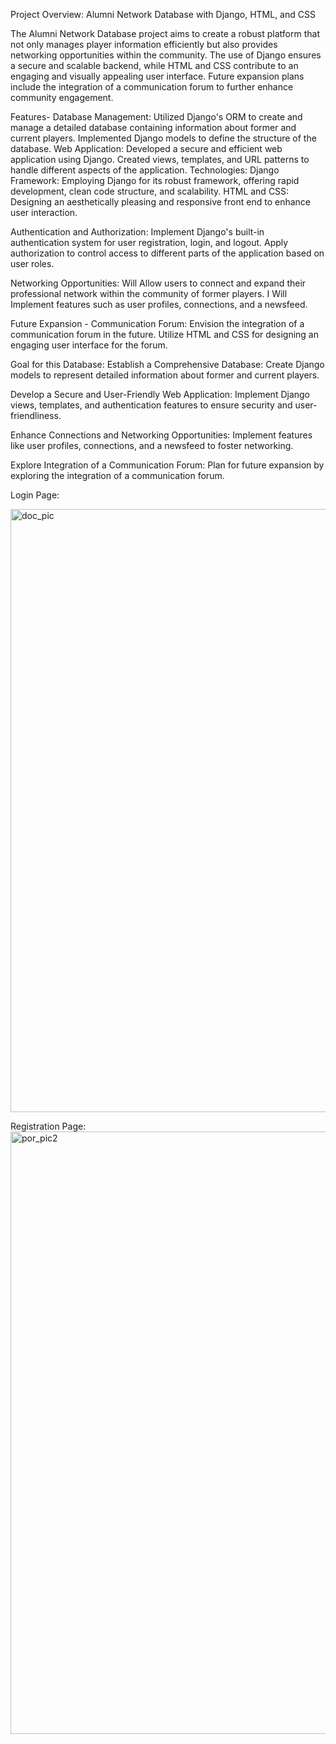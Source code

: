Project Overview: Alumni Network Database with Django, HTML, and CSS

 
 The Alumni Network Database project aims to create a robust platform that not only manages player information efficiently but also provides networking opportunities within the community. The use of Django ensures a secure and scalable backend, while HTML and CSS contribute to an engaging and visually appealing user interface. Future expansion plans include the integration of a communication forum to further enhance community engagement.

Features-
Database Management:
    Utilized Django's ORM to create and manage a detailed database containing information about former and current players.
    Implemented Django models to define the structure of the database.
Web Application:
Developed a secure and efficient web application using Django. 
Created views, templates, and URL patterns to handle different aspects of the application.
Technologies:
Django Framework: Employing Django for its robust framework, offering rapid development, clean code structure, and scalability.
HTML and CSS: Designing an aesthetically pleasing and responsive front end to enhance user interaction.

Authentication and Authorization: 
Implement Django's built-in authentication system for user registration, login, and logout.
    Apply authorization to control access to different parts of the application based on user roles.

Networking Opportunities:
  Will Allow users to connect and expand their professional network within the community of former players.
 I Will Implement features such as user profiles, connections, and a newsfeed.


Future Expansion - Communication Forum:
    Envision the integration of a communication forum in the future.
    Utilize HTML and CSS for designing an engaging user interface for the forum.


Goal for this Database: 
Establish a Comprehensive Database: Create Django models to represent detailed information about former and current players.

Develop a Secure and User-Friendly Web Application:
Implement Django views, templates, and authentication features to ensure security and user-friendliness.

Enhance Connections and Networking Opportunities:
Implement features like user profiles, connections, and a newsfeed to foster networking.

Explore Integration of a Communication Forum:
Plan for future expansion by exploring the integration of a communication forum.


Login Page:

<img width="965" alt="doc_pic" src="https://github.com/LavarExpl/SCALUMNIDB/assets/96665015/fca61d6a-3d8d-4d47-aece-55cab38923b2">

Registration Page:
<img width="964" alt="por_pic2" src="https://github.com/LavarExpl/SCALUMNIDB/assets/96665015/18d9cab2-58f9-4f6b-8be6-ebcd217f61d5">
